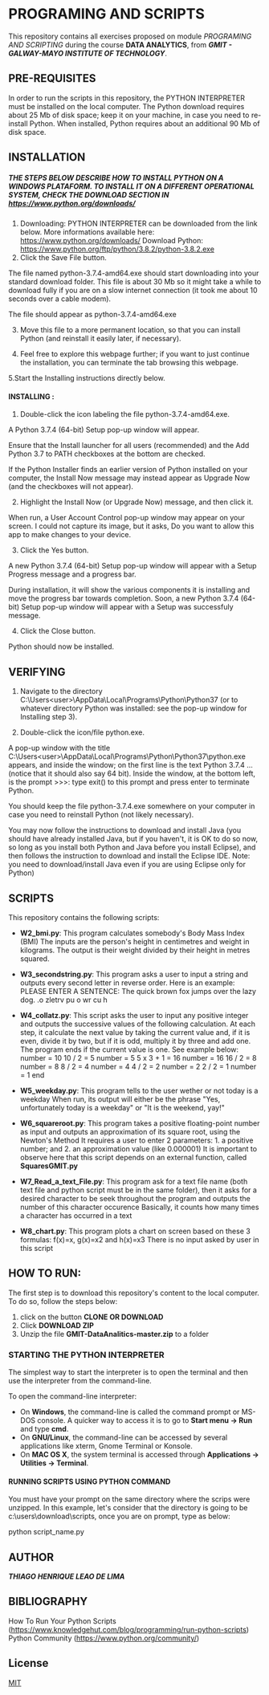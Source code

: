 # PROGRAMING AND SCRIPTS

This repository contains all exercises proposed on module *PROGRAMING AND SCRIPTING* during the course **DATA ANALYTICS**, from ***GMIT - GALWAY-MAYO INSTITUTE OF TECHNOLOGY***. 


## PRE-REQUISITES

In order to run the scripts in this repository, the PYTHON INTERPRETER must be installed on the local computer.
The Python download requires about 25 Mb of disk space; keep it on your machine, in case you need to re-install Python. When installed, Python requires about an additional 90 Mb of disk space. 

## INSTALLATION


##### THE STEPS BELOW DESCRIBE HOW TO INSTALL PYTHON ON A WINDOWS PLATAFORM. TO INSTALL IT ON A DIFFERENT OPERATIONAL SYSTEM, CHECK THE DOWNLOAD SECTION IN https://www.python.org/downloads/


1. Downloading:
   PYTHON INTERPRETER can be downloaded from the link below. More informations available here: https://www.python.org/downloads/
   Download Python: https://www.python.org/ftp/python/3.8.2/python-3.8.2.exe 
2. Click the Save File button.

The file named python-3.7.4-amd64.exe should start downloading into your standard download folder. This file is about 30 Mb so it might take a while to download fully if you are on a slow internet connection (it took me about 10 seconds over a cable modem).

The file should appear as python-3.7.4-amd64.exe

3. Move this file to a more permanent location, so that you can install Python (and reinstall it easily later, if necessary).

4. Feel free to explore this webpage further; if you want to just continue the installation, you can terminate the tab browsing this webpage.

5.Start the Installing instructions directly below. 


#### INSTALLING :
1. Double-click the icon labeling the file python-3.7.4-amd64.exe.

A Python 3.7.4 (64-bit) Setup pop-up window will appear. 

Ensure that the Install launcher for all users (recommended) and the Add Python 3.7 to PATH checkboxes at the bottom are checked.

If the Python Installer finds an earlier version of Python installed on your computer, the Install Now message may instead appear as Upgrade Now (and the checkboxes will not appear).

2. Highlight the Install Now (or Upgrade Now) message, and then click it. 

When run, a User Account Control pop-up window may appear on your screen. I could not capture its image, but it asks, Do you want to allow this app to make changes to your device. 

3. Click the Yes button.

A new Python 3.7.4 (64-bit) Setup pop-up window will appear with a Setup Progress message and a progress bar. 

During installation, it will show the various components it is installing and move the progress bar towards completion. Soon, a new Python 3.7.4 (64-bit) Setup pop-up window will appear with a Setup was successfuly message. 

4. Click the Close button. 

Python should now be installed.



## VERIFYING


1. Navigate to the directory C:\Users\<user>\AppData\Local\Programs\Python\Python37 (or to whatever directory Python was installed: see the pop-up window for Installing step 3).

2. Double-click the icon/file python.exe. 

A pop-up window with the title C:\Users\<user>\AppData\Local\Programs\Python\Python37\python.exe appears, and inside the window; on the first line is the text Python 3.7.4 ... (notice that it should also say 64 bit). Inside the window, at the bottom left, is the prompt >>>: type exit() to this prompt and press enter to terminate Python.

You should keep the file python-3.7.4.exe somewhere on your computer in case you need to reinstall Python (not likely necessary).

You may now follow the instructions to download and install Java (you should have already installed Java, but if you haven't, it is OK to do so now, so long as you install both Python and Java before you install Eclipse), and then follows the instruction to download and install the Eclipse IDE. Note: you need to download/install Java even if you are using Eclipse only for Python)



## SCRIPTS
This repository contains the following scripts:


- **W2_bmi.py**:
This program calculates somebody's Body Mass Index (BMI)
The inputs are the person's height in centimetres and weight in kilograms. 
The output is their weight divided by their height in metres squared. 


- **W3_secondstring.py**:
This program asks a user to input a string and outputs every second letter in reverse order. 
Here is an example:
PLEASE ENTER A SENTENCE: The quick brown fox jumps over the lazy dog.
.o zletrv pu o wr cu h


- **W4_collatz.py**:
This script asks the user to input any positive integer and outputs the successive values 
of the following calculation. At each step, it calculate the next value by taking the current value and, 
if it is even, divide it by two, but if it is odd, multiply it by three and add one. The program 
ends if the current value is one. See example below:
number = 10
10 / 2 = 5
number = 5
5 x 3 + 1 = 16
number = 16
16 / 2 = 8
number = 8
8 / 2 = 4
number = 4
4 / 2 = 2
number = 2
2 / 2 = 1
number = 1
end


- **W5_weekday.py**:
This program tells to the user wether or not today is a weekday
When run, its output will either be the phrase "Yes, unfortunately today is a weekday" or "It is the weekend, yay!"


- **W6_squareroot.py**:
This program takes a positive floating-point number as input and outputs an approximation of its square root, using the Newton's Method
It requires a user to enter 2 parameters:  1. a positive number; and 2. an approximation value (like 0.000001)
It is important to observe here that this script depends on an external function, called **SquaresGMIT.py**


- **W7_Read_a_text_File.py**:
This program ask for a text file name (both text file and python script must be in the same folder), then it asks for a desired character to be seek throughout the program and outputs the number of this character occurence
Basically, it counts how many times a character has occurred in a text


- **W8_chart.py**:
This program  plots a chart on screen based on these 3 formulas: f(x)=x, g(x)=x2 and h(x)=x3
There is no input asked by user in this script



## HOW TO RUN:

The first step is to download this repository's content to the local computer. To do so, follow the steps below:
1. click on the button **CLONE OR DOWNLOAD**
2. Click **DOWNLOAD ZIP**
3. Unzip the file **GMIT-DataAnalitics-master.zip** to a folder



### STARTING THE PYTHON INTERPRETER


The simplest way to start the interpreter is to open the terminal and then use the interpreter from the command-line.

To open the command-line interpreter:

- On **Windows**, the command-line is called the command prompt or MS-DOS console. A quicker way to access it is to go to **Start menu → Run** and type **cmd**.
- On **GNU/Linux**, the command-line can be accessed by several applications like xterm, Gnome Terminal or Konsole.
- On **MAC OS X**, the system terminal is accessed through **Applications → Utilities → Terminal**. 



#### RUNNING SCRIPTS USING PYTHON COMMAND

You must have your prompt on the same directory where the scrips were unzipped. In this example, let's consider that the directory is going to be c:\users\download\scripts, once you are on prompt, type as below:

python script_name.py



## AUTHOR
***THIAGO HENRIQUE LEAO DE LIMA***



## BIBLIOGRAPHY
How To Run Your Python Scripts (https://www.knowledgehut.com/blog/programming/run-python-scripts)
Python Community (https://www.python.org/community/)


## License
[MIT](https://choosealicense.com/licenses/mit/)

